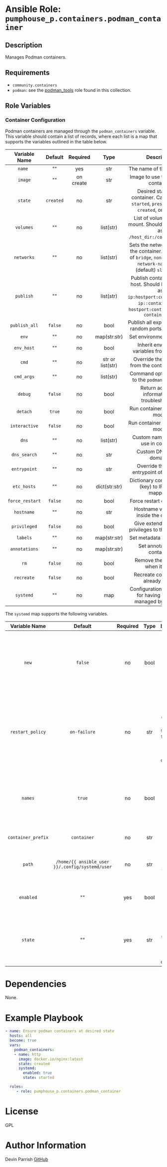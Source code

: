 # Ansible Role: `pumphouse_p.containers.podman_container`

## Description

Manages Podman containers.

## Requirements

* `community.containers`
* `podman`: see the [podman_tools](../podman_tools/README.md) role found in this collection.

## Role Variables

### Container Configuration

Podman containers are managed through the `podman_containers` variable. This variable should contain
a list of records, where each list is a map that supports the variables outlined in the table below.

|  Variable Name  |  Default  | Required  |       Type       |                                                                      Description                                                                      |
|:---------------:|:---------:|:---------:|:----------------:|:-----------------------------------------------------------------------------------------------------------------------------------------------------:|
|     `name `     |    ""     |    yes    |       str        |                                                              The name of the container.                                                               |
|     `image`     |    ""     | on create |       str        |                                                         Image to use to create the container.                                                         |
|     `state`     | `created` |    no     |       str        |                        Desired state of the container. Can be one of `started`, `present`, `absent`, `created`, or `stopped`.                         |
|    `volumes`    |    ""     |    no     |    list(str)     |                                   List of volumes to bind mount. Should be specified as `/host_dir:/container_dir`.                                   |
|   `networks`    |    ""     |    no     |    list(str)     |        Sets the network mode for the container. Can be one of `bridge`, `none`, `container`, `network-name`, `ns`, or (default) `slirp4netns`         |
|    `publish`    |    ""     |    no     |    list(str)     | Publish container port on host. Should be specified as `ip:hostport:containerport`, `ip::containerport`, `hostport:containerport`, or `containerport` |
|  `publish_all`  |  `false`  |    no     |       bool       |                                                Publish all exposed ports to random ports on the host.                                                 |
|      `env`      |    ""     |    no     |   map(str:str)   |                                                              Set environment variables.                                                               |
|   `env_host`    |    ""     |    no     |       bool       |                                                     Inherit environment variables from the host.                                                      |
|      `cmd`      |    ""     |    no     | str or list(str) |                                                    Override the command from the container image.                                                     |
|   `cmd_args`    |    ""     |    no     |    list(str)     |                                                   Command options to pass to the `podman` command.                                                    |
|     `debug`     |  `false`  |    no     |       bool       |                                                  Return additional information for troubleshooting.                                                   |
|    `detach`     |  `true`   |    no     |       bool       |                                                            Run container in detached mode.                                                            |
|  `interactive`  |  `false`  |    no     |       bool       |                                                          Run container in interactive mode.                                                           |
|      `dns`      |    ""     |    no     |    list(str)     |                                                        Custom nameservers to use in container.                                                        |
|  `dns_search`   |    ""     |    no     |       str        |                                                              Custom DNS search domains.                                                               |
|  `entrypoint`   |    ""     |    no     |       str        |                                                     Override the default entrypoint of the image.                                                     |
|   `etc_hosts`   |    ""     |    no     |  dict(str:str)   |                                                Dictionary containing host (key) to IP (value) mappings                                                |
| `force_restart` |  `false`  |    no     |       bool       |                                                              Force restart of container.                                                              |
|   `hostname`    |    ""     |    no     |       str        |                                                      Hostname value to set inside the container.                                                      |
|  `privileged`   |  `false`  |    no     |       bool       |                                                   Give extended system privileges to the container.                                                   |
|    `labels`     |    ""     |    no     |   map(str:str)   |                                                              Set metadata to container.                                                               |
|  `annotations`  |    ""     |    no     |   map(str:str)   |                                                             Set annotations on container.                                                             |
|      `rm`       |  `false`  |    no     |       bool       |                                                          Remove the container when it exits.                                                          |
|   `recreate`    |  `false`  |    no     |       bool       |                                                       Recreate container if it already exists.                                                        |
|    `systemd`    |    ""     |    no     |       map        |                                          Configuration (see below) for having container managed by systemd.                                           |

The `systemd` map supports the following variables.

|   Variable Name    |                     Default                     | Required | Type |                                                            Description                                                             |
|:------------------:|:-----------------------------------------------:|:--------:|:----:|:----------------------------------------------------------------------------------------------------------------------------------:|
|       `new`        |                     `false`                     |    no    | bool |                      Create containers and pods when the unit is started instead of expecting them to exist.                       |
|  `restart_policy`  |                  `on-failure`                   |    no    | str  | Restart policy for the unit. Can be one of `no`, `on-success`, `on-failure`, `on-abnormal`, `on-watchdog`, `on-abort`, or `always` |
|      `names`       |                     `true`                      |    no    | bool |                         Use names of the containers for the start, stop, and description of the unit file.                         |
| `container_prefix` |                   `container`                   |    no    | str  |                                                     Systemd unit name prefix.                                                      |
|       `path`       | `/home/{{ ansible_user }}/.config/systemd/user` |    no    | str  |                                      Path to a directory where unit files will be generated.                                       |
|     `enabled`      |                       ""                        |   yes    | bool |                                         Whether container should be started at boot time.                                          |
|      `state`       |                       ""                        |   yes    | str  |                  Set current state of container. Can be one of `started`, `stopped`, `restarted`, or `reloaded`.                   |

# Dependencies

None.

# Example Playbook

```yaml
- name: Ensure podman containers at desired state
  hosts: all
  become: true
  vars:
    podman_containers:
    - name: http
      image: docker.io/nginx:latest
      state: created
      systemd:
        enabled: true
        state: started

  roles:
     - role: pumphouse_p.containers.podman_container
```

# License

GPL

# Author Information

Devin Parrish [GitHub](https://github.com/pumphouse-p)
